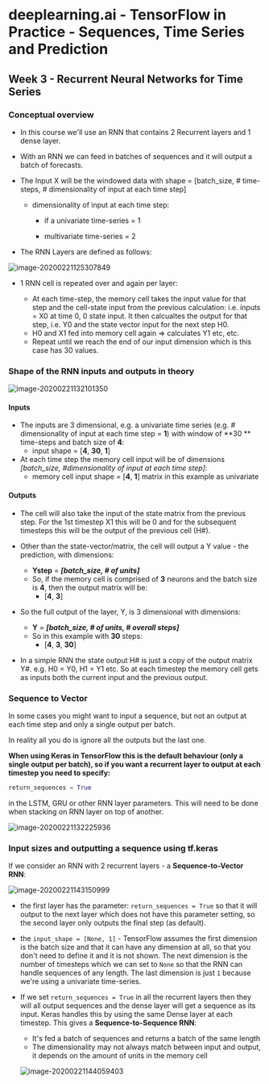 # deeplearning.ai - TensorFlow in Practice - Sequences, Time Series and Prediction

## Week 3 - Recurrent Neural Networks for Time Series

### Conceptual overview

* In this course we'll use an RNN that contains 2 Recurrent layers and 1 dense layer.

* With an RNN we can feed in batches of sequences and it will output a batch of forecasts.

* The Input X will be the windowed data with shape = [batch_size, # time-steps, # dimensionality of input at each time step]

  * dimensionality of input at each time step:

    * if a univariate time-series = 1

    * multivariate time-series = 2

      

* The RNN Layers are defined as follows:

![image-20200221125307849](C:\Users\mikef\AppData\Roaming\Typora\typora-user-images\image-20200221125307849.png)



* 1 RNN cell is repeated over and again per layer:

  * At each time-step, the memory cell takes the input value for that step and the cell-state input from the previous calculation:  i.e. inputs = X0 at time 0,  0 state input. It then calcualtes the output for that step, i.e. Y0 and the state vector input for the next step H0.
  * H0 and X1 fed into memory cell again => calculates Y1 etc, etc.
  * Repeat until we reach the end of our input dimension which is this case has 30 values.

  

### Shape of the RNN inputs and outputs in theory

![image-20200221132101350](C:\Users\mikef\AppData\Roaming\Typora\typora-user-images\image-20200221132101350.png)

#### Inputs

* The inputs are 3 dimensional, e.g. a univariate time series (e.g. # dimensionality of input at each time step  = **1**) with window of **30 ** time-steps and batch size of **4**:
  * input shape = [**4**, **30**, **1**]
* At each time step the memory cell input will be of dimensions *[batch_size, #dimensionality of input at each time step]*:
  * memory cell input shape = [**4**, **1**] matrix in this example as univariate

#### Outputs

* The cell will also take the input of the state matrix from the previous step. For the 1st timestep X1 this will be 0 and for the subsequent timesteps this will be the output of the previous cell (H#).

* Other than the state-vector/matrix, the cell will output a Y value - the prediction, with dimensions:

  * **Ystep** = ***[batch_size, # of units]***
  * So, if the memory cell is comprised of **3** neurons and the batch size is **4**, then the output matrix will be:
    * [**4**, **3**]

* So the full output of the layer, Y,  is 3 dimensional with dimensions:

  * **Y** = ***[batch_size, # of units, # overall steps]***
  * So in this example with **30** steps:
    * [**4**, **3**, **30**]

* In a simple RNN the state output H# is just a copy of the output matrix Y#. e.g. H0 = Y0, H1 = Y1 etc. So at each timestep the memory cell gets as inputs both the current input and the previous output.

  

### Sequence to Vector

In some cases you might want to input a sequence, but not an output at each time step and only a single output per batch.

In reality all you do is ignore all the outputs but the last one.

**When using Keras in TensorFlow this is the default behaviour (only a single output per batch), so if you want a recurrent layer to output at each timestep you need to specify:**

```python
return_sequences = True
```

in the LSTM, GRU or other RNN layer parameters. This will need to be done when stacking on RNN layer on top of another.



![image-20200221132225936](C:\Users\mikef\AppData\Roaming\Typora\typora-user-images\image-20200221132225936.png)



### Input sizes and outputting a sequence using tf.keras

If we consider an RNN with 2 recurrent layers -  a **Sequence-to-Vector RNN**: 

![image-20200221143150999](C:\Users\mikef\AppData\Roaming\Typora\typora-user-images\image-20200221143150999.png)



* the first layer has the parameter: `return_sequences = True` so that it will output to the next layer which does not have this parameter setting, so the second layer only outputs the final step (as default).

* the `input_shape = [None, 1]` - TensorFlow assumes the first dimension is the batch size and that it can have any dimension at all, so that you don't need to define it and it is not shown. The next dimension is the number of timesteps which we can set to `None` so that the RNN can handle sequences of any length. The last dimension is just `1` because we're using a univariate time-series.

* If we set `return_sequences = True` in all the recurrent layers then they will all output sequences and the dense layer will get a sequence as its input. Keras handles this by using the same Dense layer at each timestep. This gives a **Sequence-to-Sequence RNN**:

  * It's fed a batch of sequences and returns a batch of the same length
  *  The dimensionality may not always match between input and output, it depends on the amount of units in the memory cell

  ![image-20200221144059403](C:\Users\mikef\AppData\Roaming\Typora\typora-user-images\image-20200221144059403.png)





